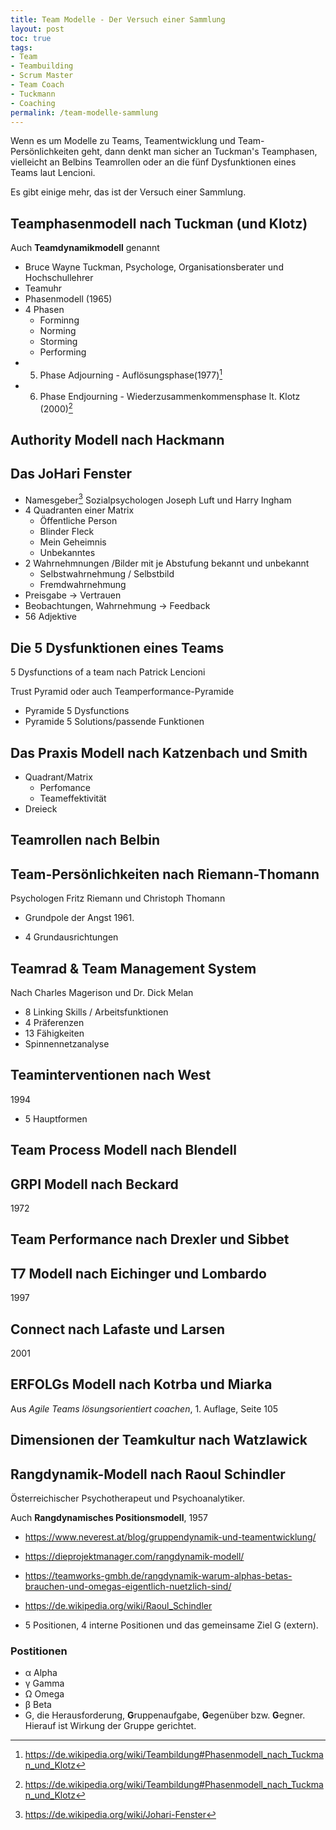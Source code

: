 ```yaml
---
title: Team Modelle - Der Versuch einer Sammlung
layout: post
toc: true
tags:
- Team
- Teambuilding
- Scrum Master
- Team Coach
- Tuckmann
- Coaching
permalink: /team-modelle-sammlung
---
```

Wenn es um Modelle zu Teams, Teamentwicklung und Team-Persönlichkeiten geht,
dann denkt man sicher an Tuckman's Teamphasen, vielleicht an Belbins Teamrollen 
oder an die fünf Dysfunktionen eines Teams laut Lencioni.

Es gibt einige mehr, das ist der Versuch einer Sammlung.
<!--break-->

## Teamphasenmodell nach Tuckman (und Klotz)

Auch **Teamdynamikmodell** genannt

- Bruce Wayne Tuckman,  Psychologe, Organisationsberater und Hochschullehrer 
- Teamuhr
- Phasenmodell (1965)
- 4 Phasen
  - Forminng
  - Norming
  - Storming 
  - Performing
- 5. Phase Adjourning - Auflösungsphase(1977)[^tuckman-klotz] 
- 6. Phase Endjourning - Wiederzusammenkommensphase lt. Klotz (2000)[^tuckman-klotz]

## Authority Modell nach Hackmann

## Das JoHari Fenster

- Namesgeber[^johari] Sozialpsychologen Joseph Luft und Harry Ingham
- 4 Quadranten einer Matrix
  - Öffentliche Person
  - Blinder Fleck
  - Mein Geheimnis
  - Unbekanntes
- 2 Wahrnehmnungen /Bilder mit je Abstufung bekannt und unbekannt
  - Selbstwahrnehmung / Selbstbild
  - Fremdwahrnehmung
- Preisgabe -> Vertrauen
- Beobachtungen, Wahrnehmung -> Feedback
- 56 Adjektive 

## Die 5 Dysfunktionen eines Teams 
 
5 Dysfunctions of a team nach Patrick Lencioni

Trust Pyramid oder auch Teamperformance-Pyramide 
- Pyramide 5 Dysfunctions
- Pyramide 5 Solutions/passende Funktionen

## Das Praxis Modell nach Katzenbach und Smith

- Quadrant/Matrix 
  - Perfomance 
  - Teameffektivität
- Dreieck


## Teamrollen nach Belbin

## Team-Persönlichkeiten nach Riemann-Thomann  

Psychologen Fritz Riemann und Christoph Thomann 
- Grundpole der Angst 1961.

- 4 Grundausrichtungen

## Teamrad & Team Management System

Nach Charles Magerison und Dr. Dick Melan
- 8 Linking Skills / Arbeitsfunktionen
- 4 Präferenzen 
- 13 Fähigkeiten
- Spinnennetzanalyse

## Teaminterventionen nach West

1994 
- 5 Hauptformen

## Team Process Modell nach Blendell

## GRPI Modell nach Beckard

1972

## Team Performance nach Drexler und Sibbet

## T7 Modell nach Eichinger und Lombardo

1997

## Connect nach Lafaste und Larsen

2001

## ERFOLGs Modell nach Kotrba und Miarka

Aus *Agile Teams lösungsorientiert coachen*, 1. Auflage, Seite 105

## Dimensionen der Teamkultur nach Watzlawick

##  Rangdynamik-Modell nach Raoul Schindler

Österreichischer Psychotherapeut und Psychoanalytiker.

Auch **Rangdynamisches Positionsmodell**, 1957

- <https://www.neverest.at/blog/gruppendynamik-und-teamentwicklung/>
- <https://dieprojektmanager.com/rangdynamik-modell/>
- <https://teamworks-gmbh.de/rangdynamik-warum-alphas-betas-brauchen-und-omegas-eigentlich-nuetzlich-sind/>
- <https://de.wikipedia.org/wiki/Raoul_Schindler>

- 5 Positionen, 4 interne Positionen und das gemeinsame Ziel G (extern).

### Postitionen

- α Alpha
- γ Gamma
- Ω Omega
- β Beta
- G, die Herausforderung, **G**ruppenaufgabe, **G**egenüber bzw. **G**egner. 
Hierauf ist Wirkung der Gruppe gerichtet.


[^tuckman-klotz]: <https://de.wikipedia.org/wiki/Teambildung#Phasenmodell_nach_Tuckman_und_Klotz>
[^johari]: <https://de.wikipedia.org/wiki/Johari-Fenster>
